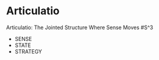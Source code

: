 Articulatio
===========

Articulatio: The Jointed Structure Where Sense Moves
#S^3
* SENSE
* STATE
* STRATEGY
